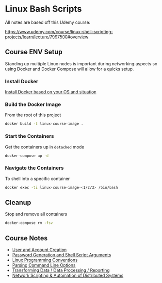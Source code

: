 # Linux Bash Scripts

All notes are based off this Udemy course:

https://www.udemy.com/course/linux-shell-scripting-projects/learn/lecture/7997500#overview

## Course ENV Setup

Standing up multiple Linux nodes is important during networking aspects so using Docker and Docker Compose will allow for a quicks setup.

### Install Docker

[Install Docker based on your OS and situation](https://docs.docker.com/get-docker/)

### Build the Docker Image

From the root of this project 

```bash
docker build -t linux-course-image .
```

### Start the Containers

Get the containers up in `detached` mode

```bash
docker-compose up -d
```

### Navigate the Containers

To shell into a specific container

```bash
docker exec -ti linux-course-image-<1/2/3> /bin/bash
```

## Cleanup

Stop and remove all containers

```bash
docker-compose rm -fsv
```

## Course Notes

- [User and Account Creation](notes/USER_ACCOUNTS.md)
- [Password Generation and Shell Script Arguments](notes/PASSWORDS.md)
- [Linux Programming Conventions](notes/CONVENTIONS.md)
- [Parsing Command Line Options](notes/PARSING_CLI_OPTIONS.md)
- [Transforming Data / Data Processing / Reporting](notes/DATA_PROCESSING.md)
- [Network Scripting & Automation of Distributed Systems](notes/NETWORKING.md)